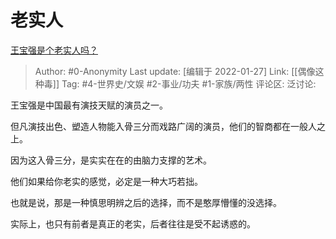 # 老实人
[王宝强是个老实人吗？](https://www.zhihu.com/question/305769234/answer/1926425596)

> Author: #0-Anonymity
> Last update: [编辑于 2022-01-27]
> Link: [[偶像这种毒]]
> Tag: #4-世界史/文娱 #2-事业/功夫 #1-家族/两性
> 评论区:
> 泛讨论:

王宝强是中国最有演技天赋的演员之一。

但凡演技出色、塑造人物能入骨三分而戏路广阔的演员，他们的智商都在一般人之上。

因为这入骨三分，是实实在在的由脑力支撑的艺术。

他们如果给你老实的感觉，必定是一种大巧若拙。

也就是说，那是一种慎思明辨之后的选择，而不是憨厚懵懂的没选择。

实际上，也只有前者是真正的老实，后者往往是受不起诱惑的。
